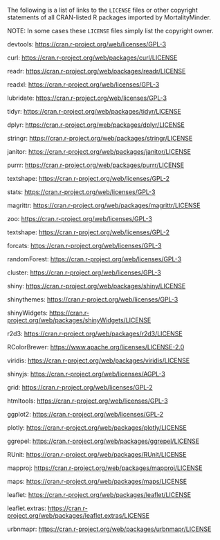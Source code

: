 The following is a list of links to the `LICENSE` files or other copyright statements of all CRAN-listed R packages imported by MortalityMinder. 

NOTE: In some cases these `LICENSE` files simply list the copyright owner. 

devtools: https://cran.r-project.org/web/licenses/GPL-3

curl: https://cran.r-project.org/web/packages/curl/LICENSE

readr: https://cran.r-project.org/web/packages/readr/LICENSE

readxl: https://cran.r-project.org/web/licenses/GPL-3

lubridate: https://cran.r-project.org/web/licenses/GPL-3

tidyr: https://cran.r-project.org/web/packages/tidyr/LICENSE

dplyr: https://cran.r-project.org/web/packages/dplyr/LICENSE

stringr: https://cran.r-project.org/web/packages/stringr/LICENSE

janitor: https://cran.r-project.org/web/packages/janitor/LICENSE

purrr: https://cran.r-project.org/web/packages/purrr/LICENSE

textshape: https://cran.r-project.org/web/licenses/GPL-2

stats: https://cran.r-project.org/web/licenses/GPL-3

magrittr: https://cran.r-project.org/web/packages/magrittr/LICENSE

zoo: https://cran.r-project.org/web/licenses/GPL-3

textshape: https://cran.r-project.org/web/licenses/GPL-2

forcats: https://cran.r-project.org/web/licenses/GPL-3

randomForest: https://cran.r-project.org/web/licenses/GPL-3

cluster: https://cran.r-project.org/web/licenses/GPL-3

shiny: https://cran.r-project.org/web/packages/shiny/LICENSE

shinythemes: https://cran.r-project.org/web/licenses/GPL-3

shinyWidgets: https://cran.r-project.org/web/packages/shinyWidgets/LICENSE

r2d3: https://cran.r-project.org/web/packages/r2d3/LICENSE

RColorBrewer: https://www.apache.org/licenses/LICENSE-2.0

viridis: https://cran.r-project.org/web/packages/viridis/LICENSE

shinyjs: https://cran.r-project.org/web/licenses/AGPL-3

grid: https://cran.r-project.org/web/licenses/GPL-2

htmltools: https://cran.r-project.org/web/licenses/GPL-3

ggplot2: https://cran.r-project.org/web/licenses/GPL-2

plotly: https://cran.r-project.org/web/packages/plotly/LICENSE

ggrepel: https://cran.r-project.org/web/packages/ggrepel/LICENSE

RUnit: https://cran.r-project.org/web/packages/RUnit/LICENSE

mapproj: https://cran.r-project.org/web/packages/mapproj/LICENSE

maps: https://cran.r-project.org/web/packages/maps/LICENSE

leaflet: https://cran.r-project.org/web/packages/leaflet/LICENSE

leaflet.extras: https://cran.r-project.org/web/packages/leaflet.extras/LICENSE

urbnmapr: https://cran.r-project.org/web/packages/urbnmapr/LICENSE
